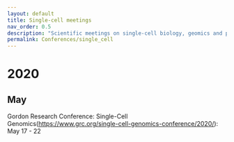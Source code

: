 ```yaml
---
layout: default
title: Single-cell meetings
nav_order: 0.5
description: "Scientific meetings on single-cell biology, geomics and proteomics"
permalink: Conferences/single_cell
---
```


# 2020


## May
Gordon Research Conference: Single-Cell Genomics(https://www.grc.org/single-cell-genomics-conference/2020/): May 17 - 22
